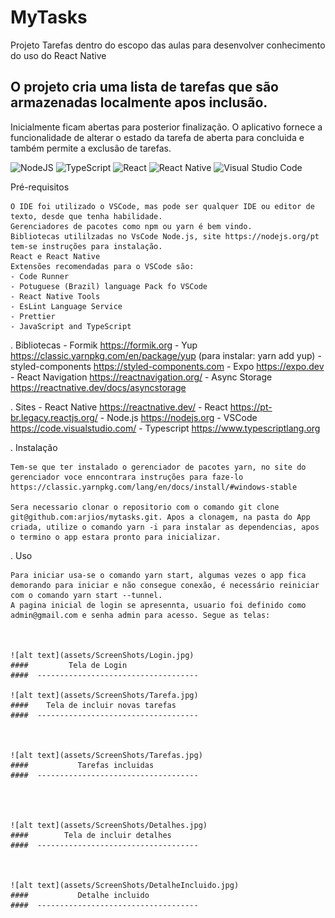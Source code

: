 # MyTasks
Projeto Tarefas dentro do escopo das aulas para desenvolver conhecimento do uso do React Native

## O projeto cria uma lista de tarefas que são armazenadas localmente apos inclusão. 
Inicialmente ficam abertas para posterior finalização. 
O aplicativo fornece a funcionalidade de alterar o estado da tarefa de aberta para concluida e também permite a exclusão de tarefas.

![NodeJS](https://img.shields.io/badge/node.js-6DA55F?style=for-the-badge&logo=node.js&logoColor=white)
![TypeScript](https://img.shields.io/badge/typescript-%23007ACC.svg?style=for-the-badge&logo=typescript&logoColor=white)
![React](https://img.shields.io/badge/react-%2320232a.svg?style=for-the-badge&logo=react&logoColor=%2361DAFB)
![React Native](https://img.shields.io/badge/react_native-%2320232a.svg?style=for-the-badge&logo=react&logoColor=%2361DAFB)
![Visual Studio Code](https://img.shields.io/badge/Visual%20Studio%20Code-0078d7.svg?style=for-the-badge&logo=visual-studio-code&logoColor=white)


Pré-requisitos

    O IDE foi utilizado o VSCode, mas pode ser qualquer IDE ou editor de texto, desde que tenha habilidade.
    Gerenciadores de pacotes como npm ou yarn é bem vindo.
    Bibliotecas utililzadas no VsCode Node.js, site https://nodejs.org/pt tem-se instruções para instalação.
    React e React Native
    Extensões recomendadas para o VSCode são:
    - Code Runner
    - Potuguese (Brazil) language Pack fo VSCode
    - React Native Tools
    - EsLint Language Service
    - Prettier
    - JavaScript and TypeScript

. Bibliotecas
    - Formik  https://formik.org
    - Yup  https://classic.yarnpkg.com/en/package/yup  (para instalar: yarn add yup)
    - styled-components  https://styled-components.com
    - Expo https://expo.dev
    - React Navigation  https://reactnavigation.org/
    - Async Storage https://reactnative.dev/docs/asyncstorage

. Sites
    - React Native  https://reactnative.dev/
    - React https://pt-br.legacy.reactjs.org/
    - Node.js https://nodejs.org
    - VSCode https://code.visualstudio.com/
    - Typescript https://www.typescriptlang.org



. Instalação

    Tem-se que ter instalado o gerenciador de pacotes yarn, no site do gerenciador voce enncontrara instruções para faze-lo https://classic.yarnpkg.com/lang/en/docs/install/#windows-stable   

    Sera necessario clonar o repositorio com o comando git clone git@github.com:arjios/mytasks.git. Apos a clonagem, na pasta do App criada, utilize o comando yarn -i para instalar as dependencias, apos o termino o app estara pronto para inicializar.

. Uso

    Para iniciar usa-se o comando yarn start, algumas vezes o app fica demorando para iniciar e não consegue conexão, é necessário reiniciar com o comando yarn start --tunnel.
    A pagina inicial de login se apresennta, usuario foi definido como admin@gmail.com e senha admin para acesso. Segue as telas:



    ![alt text](assets/ScreenShots/Login.jpg)
    ####         Tela de Login
    ####  ------------------------------------

    ![alt text](assets/ScreenShots/Tarefa.jpg)        
    ####    Tela de incluir novas tarefas
    ####  ------------------------------------



    ![alt text](assets/ScreenShots/Tarefas.jpg)
    ####           Tarefas incluidas
    ####  ------------------------------------  




    ![alt text](assets/ScreenShots/Detalhes.jpg)
    ####        Tela de incluir detalhes
    ####  ------------------------------------ 



    ![alt text](assets/ScreenShots/DetalheIncluido.jpg)
    ####           Detalhe incluido
    ####  ------------------------------------
   
